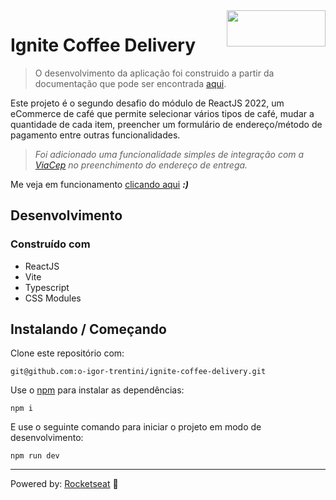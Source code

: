 <img src="https://drive.google.com/uc?export=view&id=1KPTqcR2yesGyyiNqe5dH366asFPBOPUM" alt="" width="158" height="58" align="right" />

# Ignite Coffee Delivery

> O desenvolvimento da aplicação foi construido a partir da documentação que pode ser encontrada [aqui][].

Este projeto é o segundo desafio do módulo de ReactJS 2022, um eCommerce de café que permite selecionar vários tipos
de café, mudar a quantidade de cada item, preencher um formulário de endereço/método de pagamento entre outras 
funcionalidades.

> _Foi adicionado uma funcionalidade simples de integração com a [ViaCep][] no preenchimento do endereço de entrega._

Me veja em funcionamento [clicando aqui][] ***:)***

## Desenvolvimento

### Construído com

- ReactJS
- Vite
- Typescript
- CSS Modules

## Instalando / Começando

Clone este repositório com:

```shell
git@github.com:o-igor-trentini/ignite-coffee-delivery.git
```

Use o [npm][] para instalar as dependências:

```shell
npm i
```

E use o seguinte comando para iniciar o projeto em modo de desenvolvimento:

```shell
npm run dev
```

---

Powered by: [Rocketseat][] 🚀

[Rocketseat]: https://www.rocketseat.com.br/
[clicando aqui]: https://o-igor-trentini.github.io/ignite-coffee-delivery/
[npm]: https://www.npmjs.com/
[aqui]: https://efficient-sloth-d85.notion.site/Desafio-02-Coffee-Delivery-30e42a21fdb44b09a85244fc2c3dbdf9
[ViaCep]: https://viacep.com.br/
